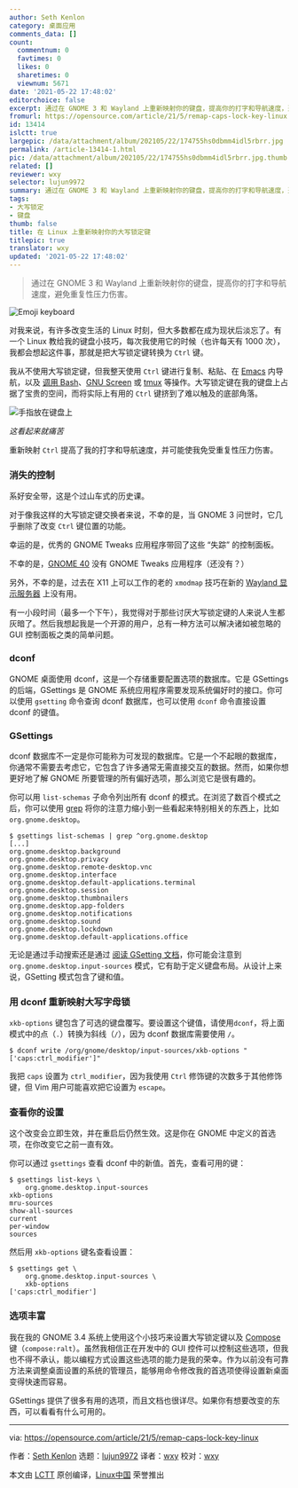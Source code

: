 ```yaml
---
author: Seth Kenlon
category: 桌面应用
comments_data: []
count:
  commentnum: 0
  favtimes: 0
  likes: 0
  sharetimes: 0
  viewnum: 5671
date: '2021-05-22 17:48:02'
editorchoice: false
excerpt: 通过在 GNOME 3 和 Wayland 上重新映射你的键盘，提高你的打字和导航速度，避免重复性压力伤害。
fromurl: https://opensource.com/article/21/5/remap-caps-lock-key-linux
id: 13414
islctt: true
largepic: /data/attachment/album/202105/22/174755hs0dbmm4idl5rbrr.jpg
permalink: /article-13414-1.html
pic: /data/attachment/album/202105/22/174755hs0dbmm4idl5rbrr.jpg.thumb.jpg
related: []
reviewer: wxy
selector: lujun9972
summary: 通过在 GNOME 3 和 Wayland 上重新映射你的键盘，提高你的打字和导航速度，避免重复性压力伤害。
tags:
- 大写锁定
- 键盘
thumb: false
title: 在 Linux 上重新映射你的大写锁定键
titlepic: true
translator: wxy
updated: '2021-05-22 17:48:02'
---
```



> 
> 通过在 GNOME 3 和 Wayland 上重新映射你的键盘，提高你的打字和导航速度，避免重复性压力伤害。
> 
> 
> 


![](/data/attachment/album/202105/22/174755hs0dbmm4idl5rbrr.jpg "Emoji keyboard")


对我来说，有许多改变生活的 Linux 时刻，但大多数都在成为现状后淡忘了。有一个 Linux 教给我的键盘小技巧，每次我使用它的时候（也许每天有 1000 次），我都会想起这件事，那就是把大写锁定键转换为 `Ctrl` 键。


我从不使用大写锁定键，但我整天使用 `Ctrl` 键进行复制、粘贴、在 [Emacs](https://opensource.com/article/20/12/emacs) 内导航，以及 [调用 Bash](https://opensource.com/article/18/5/bash-tricks#key)、[GNU Screen](https://opensource.com/article/17/3/introduction-gnu-screen) 或 [tmux](https://opensource.com/article/19/6/tmux-terminal-joy) 等操作。大写锁定键在我的键盘上占据了宝贵的空间，而将实际上有用的 `Ctrl` 键挤到了难以触及的底部角落。


![手指放在键盘上](/data/attachment/album/202105/22/174804eyso4s2wsyvvgc9g.jpg "Fingers on a keyboard")


*这看起来就痛苦*


重新映射 `Ctrl` 提高了我的打字和导航速度，并可能使我免受重复性压力伤害。


### 消失的控制


系好安全带，这是个过山车式的历史课。


对于像我这样的大写锁定键交换者来说，不幸的是，当 GNOME 3 问世时，它几乎删除了改变 `Ctrl` 键位置的功能。


幸运的是，优秀的 GNOME Tweaks 应用程序带回了这些 “失踪” 的控制面板。


不幸的是，[GNOME 40](https://discourse.gnome.org/t/new-gnome-versioning-scheme/4235) 没有 GNOME Tweaks 应用程序（还没有？）


另外，不幸的是，过去在 X11 上可以工作的老的 `xmodmap` 技巧在新的 [Wayland 显示服务器](https://wayland.freedesktop.org) 上没有用。


有一小段时间（最多一个下午），我觉得对于那些讨厌大写锁定键的人来说人生都灰暗了。然后我想起我是一个开源的用户，总有一种方法可以解决诸如被忽略的 GUI 控制面板之类的简单问题。


### dconf


GNOME 桌面使用 dconf，这是一个存储重要配置选项的数据库。它是 GSettings 的后端，GSettings 是 GNOME 系统应用程序需要发现系统偏好时的接口。你可以使用 `gsetting` 命令查询 dconf 数据库，也可以使用 `dconf` 命令直接设置 dconf 的键值。


### GSettings


dconf 数据库不一定是你可能称为可发现的数据库。它是一个不起眼的数据库，你通常不需要去考虑它，它包含了许多通常无需直接交互的数据。然而，如果你想更好地了解 GNOME 所要管理的所有偏好选项，那么浏览它是很有趣的。


你可以用 `list-schemas` 子命令列出所有 dconf 的模式。在浏览了数百个模式之后，你可以使用 [grep](https://opensource.com/downloads/grep-cheat-sheet) 将你的注意力缩小到一些看起来特别相关的东西上，比如 `org.gnome.desktop`。



```
$ gsettings list-schemas | grep ^org.gnome.desktop
[...]
org.gnome.desktop.background
org.gnome.desktop.privacy
org.gnome.desktop.remote-desktop.vnc
org.gnome.desktop.interface
org.gnome.desktop.default-applications.terminal
org.gnome.desktop.session
org.gnome.desktop.thumbnailers
org.gnome.desktop.app-folders
org.gnome.desktop.notifications
org.gnome.desktop.sound
org.gnome.desktop.lockdown
org.gnome.desktop.default-applications.office

```

无论是通过手动搜索还是通过 [阅读 GSetting 文档](https://access.redhat.com/documentation/en-us/red_hat_enterprise_linux/8/html/using_the_desktop_environment_in_rhel_8/configuring-gnome-at-low-level_using-the-desktop-environment-in-rhel-8)，你可能会注意到 `org.gnome.desktop.input-sources` 模式，它有助于定义键盘布局。从设计上来说，GSetting 模式包含了键和值。


### 用 dconf 重新映射大写字母锁


`xkb-options` 键包含了可选的键盘覆写。要设置这个键值，请使用`dconf`，将上面模式中的点（`.`）转换为斜线（`/`），因为 dconf 数据库需要使用 `/`。



```
$ dconf write /org/gnome/desktop/input-sources/xkb-options "['caps:ctrl_modifier']"

```

我把 `caps` 设置为 `ctrl_modifier`，因为我使用 `Ctrl` 修饰键的次数多于其他修饰键，但 Vim 用户可能喜欢把它设置为 `escape`。


### 查看你的设置


这个改变会立即生效，并在重启后仍然生效。这是你在 GNOME 中定义的首选项，在你改变它之前一直有效。


你可以通过 `gsettings` 查看 dconf 中的新值。首先，查看可用的键：



```
$ gsettings list-keys \
    org.gnome.desktop.input-sources
xkb-options
mru-sources
show-all-sources
current
per-window
sources

```

然后用 `xkb-options` 键名查看设置：



```
$ gsettings get \
    org.gnome.desktop.input-sources \
    xkb-options
['caps:ctrl_modifier']

```

### 选项丰富


我在我的 GNOME 3.4 系统上使用这个小技巧来设置大写锁定键以及 [Compose](https://opensource.com/article/17/5/7-cool-kde-tweaks-will-improve-your-life) 键（`compose:ralt`）。虽然我相信正在开发中的 GUI 控件可以控制这些选项，但我也不得不承认，能以编程方式设置这些选项的能力是我的荣幸。作为以前没有可靠方法来调整桌面设置的系统的管理员，能够用命令修改我的首选项使得设置新桌面变得快速而容易。


GSettings 提供了很多有用的选项，而且文档也很详尽。如果你有想要改变的东西，可以看看有什么可用的。




---


via: <https://opensource.com/article/21/5/remap-caps-lock-key-linux>


作者：[Seth Kenlon](https://opensource.com/users/seth) 选题：[lujun9972](https://github.com/lujun9972) 译者：[wxy](https://github.com/wxy) 校对：[wxy](https://github.com/wxy)


本文由 [LCTT](https://github.com/LCTT/TranslateProject) 原创编译，[Linux中国](https://linux.cn/) 荣誉推出